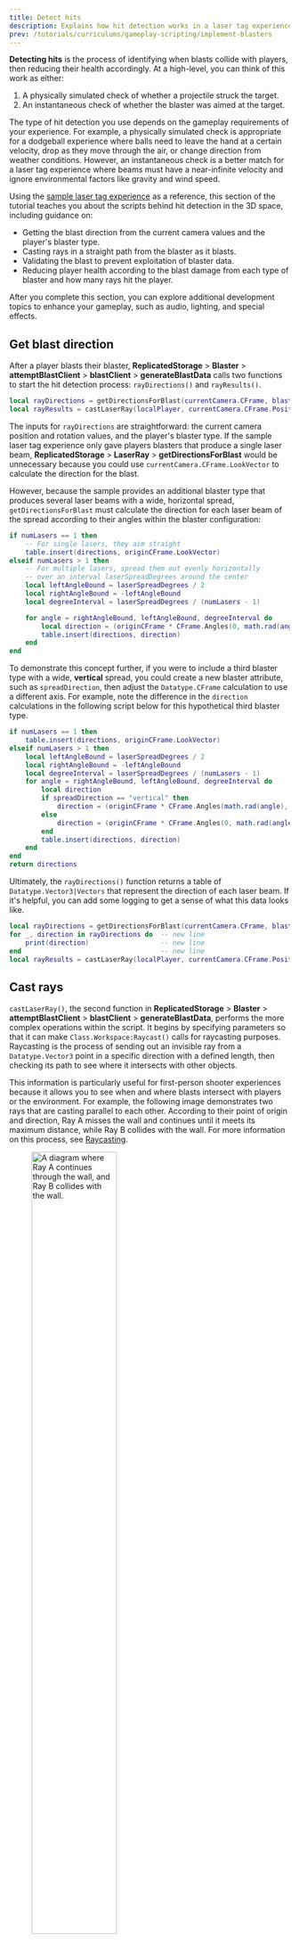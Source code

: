 ```yaml
---
title: Detect hits
description: Explains how hit detection works in a laser tag experience.
prev: /tutorials/curriculums/gameplay-scripting/implement-blasters
---
```


**Detecting hits** is the process of identifying when blasts collide with players, then reducing their health accordingly. At a high-level, you can think of this work as either:

1. A physically simulated check of whether a projectile struck the target.
2. An instantaneous check of whether the blaster was aimed at the target.

The type of hit detection you use depends on the gameplay requirements of your experience. For example, a physically simulated check is appropriate for a dodgeball experience where balls need to leave the hand at a certain velocity, drop as they move through the air, or change direction from weather conditions. However, an instantaneous check is a better match for a laser tag experience where beams must have a near-infinite velocity and ignore environmental factors like gravity and wind speed.

Using the [sample laser tag experience](https://www.roblox.com/games/14817965191/Laser-Tag-1A) as a reference, this section of the tutorial teaches you about the scripts behind hit detection in the 3D space, including guidance on:

- Getting the blast direction from the current camera values and the player's blaster type.
- Casting rays in a straight path from the blaster as it blasts.
- Validating the blast to prevent exploitation of blaster data.
- Reducing player health according to the blast damage from each type of blaster and how many rays hit the player.

After you complete this section, you can explore additional development topics to enhance your gameplay, such as audio, lighting, and special effects.

## Get blast direction

After a player blasts their blaster, **ReplicatedStorage** > **Blaster** > **attemptBlastClient** > **blastClient** > **generateBlastData** calls two functions to start the hit detection process: `rayDirections()` and `rayResults()`.

```lua title="generateBlastData"
local rayDirections = getDirectionsForBlast(currentCamera.CFrame, blasterConfig)
local rayResults = castLaserRay(localPlayer, currentCamera.CFrame.Position, rayDirections)
```

The inputs for `rayDirections` are straightforward: the current camera position and rotation values, and the player's blaster type. If the sample laser tag experience only gave players blasters that produce a single laser beam, **ReplicatedStorage** > **LaserRay** > **getDirectionsForBlast** would be unnecessary because you could use `currentCamera.CFrame.LookVector` to calculate the direction for the blast.

However, because the sample provides an additional blaster type that produces several laser beams with a wide, horizontal spread, `getDirectionsForBlast` must calculate the direction for each laser beam of the spread according to their angles within the blaster configuration:

```lua title="getDirectionsForBlast"
if numLasers == 1 then
	-- For single lasers, they aim straight
	table.insert(directions, originCFrame.LookVector)
elseif numLasers > 1 then
	-- For multiple lasers, spread them out evenly horizontally
	-- over an interval laserSpreadDegrees around the center
	local leftAngleBound = laserSpreadDegrees / 2
	local rightAngleBound = -leftAngleBound
	local degreeInterval = laserSpreadDegrees / (numLasers - 1)

	for angle = rightAngleBound, leftAngleBound, degreeInterval do
		local direction = (originCFrame * CFrame.Angles(0, math.rad(angle), 0)).LookVector
		table.insert(directions, direction)
	end
end
```

To demonstrate this concept further, if you were to include a third blaster type with a wide, **vertical** spread, you could create a new blaster attribute, such as `spreadDirection`, then adjust the `Datatype.CFrame` calculation to use a different axis. For example, note the difference in the `direction` calculations in the following script below for this hypothetical third blaster type.

```lua
if numLasers == 1 then
	table.insert(directions, originCFrame.LookVector)
elseif numLasers > 1 then
	local leftAngleBound = laserSpreadDegrees / 2
	local rightAngleBound = -leftAngleBound
	local degreeInterval = laserSpreadDegrees / (numLasers - 1)
	for angle = rightAngleBound, leftAngleBound, degreeInterval do
		local direction
		if spreadDirection == "vertical" then
			direction = (originCFrame * CFrame.Angles(math.rad(angle), 0, 0)).LookVector
		else
			direction = (originCFrame * CFrame.Angles(0, math.rad(angle), 0)).LookVector
		end
		table.insert(directions, direction)
	end
end
return directions
```

Ultimately, the `rayDirections()` function returns a table of `Datatype.Vector3|Vectors` that represent the direction of each laser beam. If it's helpful, you can add some logging to get a sense of what this data looks like.

```lua title="generateBlastData"
local rayDirections = getDirectionsForBlast(currentCamera.CFrame, blasterConfig)
for _, direction in rayDirections do  -- new line
    print(direction)                  -- new line
end                                   -- new line
local rayResults = castLaserRay(localPlayer, currentCamera.CFrame.Position, rayDirections)
```

## Cast rays

`castLaserRay()`, the second function in **ReplicatedStorage** > **Blaster** > **attemptBlastClient** > **blastClient** > **generateBlastData**, performs the more complex operations within the script. It begins by specifying parameters so that it can make `Class.Workspace:Raycast()` calls for raycasting purposes. Raycasting is the process of sending out an invisible ray from a `Datatype.Vector3` point in a specific direction with a defined length, then checking its path to see where it intersects with other objects.

This information is particularly useful for first-person shooter experiences because it allows you to see when and where blasts intersect with players or the environment. For example, the following image demonstrates two rays that are casting parallel to each other. According to their point of origin and direction, Ray A misses the wall and continues until it meets its maximum distance, while Ray B collides with the wall. For more information on this process, see [Raycasting](../../../workspace/raycasting.md).

<figure>
  <img src="../../../assets/tutorials/gameplay-scripting/Detecting-Hits/Two-Rays.png" width="60%" alt="A diagram where Ray A continues through the wall, and Ray B collides with the wall." />
</figure>

The `castLaserRay()` parameters specify that `Raycast()` calls must consider every part in the workspace **except** the character who blasted. The script then casts a ray for each direction in the `directions` table. If a ray hits something, it generates a `Datatype.RaycastResult`, which has five properties:

- `Datatype.RaycastResult.Distance|Distance` – The distance between the ray origin and the intersection point.
- `Datatype.RaycastResult.Instance|Instance` – The `Class.BasePart` or `Class.Terrain` cell that the ray intersects.
- `Datatype.RaycastResult.Material|Material` – The `Enum.Material` at the intersection point.
- `Datatype.RaycastResult.Position|Position` – The `Datatype.Vector3` position of the intersection between the ray and the Instance.
- `Datatype.RaycastResult.Normal|Normal` – The `Datatype.Vector3` of the normal vector of the face the ray intersects with.

<Alert severity="warning">
By default, `Raycast()` does **not** respect the `Class.BasePart.CanCollide` property. If some parts in your experience are strictly decorative, consider how you want them to behave and see `Datatype.RaycastParams.RespectCanCollide`.
</Alert>

The `Datatype.RaycastResult.Instance|Instance` value is the most critical of these properties for the sample laser tag experience's gameplay because it communicates when rays collide with other players. To retrieve this information, the experience uses the **ReplicatedStorage** > **LaserRay** > **castLaserRay** > **getPlayerFromDescendant** helper function. If it returns `nil`, the instance isn't part of a player, meaning the ray hit an inanimate object within the environment.

`castLaserRay()` then uses `Datatype.RaycastResult.Position|Position` and `Datatype.RaycastResult.Normal|Normal` to create a new `Datatype.CFrame` that it calls the ray's `destination`. Every ray has a destination, and it's either where the ray hit in the 3D space, or the point at the end of its maximum distance. Depending on how well your players aim, many or most `taggedPlayer` values are `nil`.

```lua title="castLaserRay"
if result then
	-- The blast hit something, check if it was a player.
    destination = CFrame.lookAt(result.Position, result.Position + result.Normal)
    taggedPlayer = getPlayerFromDescendant(result.Instance)
else
	-- The blast didn't hit anything, so its destination is
	-- the point at its maximum distance.
	local distantPosition = origin + rayDirection * MAX_DISTANCE
	destination = CFrame.lookAt(distantPosition, distantPosition - rayDirection)
	taggedPlayer = nil
end
```

<Alert severity="info">
`Datatype.RaycastResult.Distance|Distance` isn't particularly interesting in this section's scripts, but you could utilize it in unique ways if you want blasters to inflict more damage at a close range. Similarly, this section's scripts don't consider `Datatype.RaycastResult.Material|Material`, but you could use material types to distinguish between an armored body and a set of weak points during damage calculations.
</Alert>

## Validate the blast

To prevent cheating, the previous chapter [Implementing Blasters](implement-blasters.md) explains how `blastClient` notifies the server of the blast using a `Class.RemoteEvent` so that it can verify all data that each client sends, such as whether or not they truly tagged another player with their blaster. This ray validation process occurs in **ServerScriptService** > **LaserBlastHandler** > **getValidatedBlastData** > **getValidatedRayResults**, and each check correlates to a nested module script:

1. First, `getValidatedRayResults` calls `validateRayResult` to check that each entry in the `rayResults` table from the client is a `Datatype.CFrame` and a `Player` (or nil).

1. Next, it calls `isRayAngleFromOriginValid` to compare the expected angles of the laser spread to the ones from the client. This code in particular shows the advantage of using `ReplicatedStorage` because the server can call `getDirectionsForBlast` itself, store the return as the "expected" data, and then compare it against the data from the client.

   Just like blaster validation from the previous chapter, `isRayAngleFromOriginValid` relies on a tolerance value to determine what constitutes an "excessive" difference in angles:

   ```lua title="isRayAngleFromOriginValid"
   local claimedDirection = (rayResult.destination.Position - originCFrame.Position).Unit
   local directionErrorDegrees = getAngleBetweenDirections(claimedDirection, expectedDirection)

   return directionErrorDegrees <= ToleranceValues.BLAST_ANGLE_SANITY_CHECK_TOLERANCE_DEGREES
   ```

   Roblox abstracts away the most involved bits of math, so the result is a short, highly reusable helper function with applicability across a range of experiences:

   ```lua title="getAngleBetweenDirections"
   local function getAngleBetweenDirections(directionA: Vector3, directionB: Vector3)
       local dotProduct = directionA:Dot(directionB)
       local cosAngle = math.clamp(dotProduct, -1, 1)
       local angle = math.acos(cosAngle)
       return math.deg(angle)
   end
   ```

1. The next check is the most intuitive. Whereas `getValidatedBlastData` uses `DISTANCE_SANITY_CHECK_TOLERANCE_STUDS` to verify that the player who blasted was near the beam's point of origin, `isPlayerNearPosition` uses identical logic to check if the tagged player was near the beam's destination:

   ```lua title="isPlayerNearPosition"
   local distanceFromCharacterToPosition = position - character:GetPivot().Position
   if distanceFromCharacterToPosition.Magnitude > ToleranceValues.DISTANCE_SANITY_CHECK_TOLERANCE_STUDS then
       return false
   end
   ```

1. The final check `isRayPathObstructed` uses a variation of the ray cast operation to check if the ray's destination is behind a wall or other obstruction from the client's position. For example, if a malicious player were to systematically remove all walls from the experience to tag other players, the server would check and confirm that the rays are invalid because it knows every object position within the environment.

   ```lua title="isRayPathObstructed"
   local scaledDirection = (rayResult.destination.Position - blastData.originCFrame.Position)
   scaledDirection *= (scaledDirection.Magnitude - 1) / scaledDirection.Magnitude
   ```

No anti-exploit strategy is comprehensive, but it's important to consider how malicious players may approach your experience so that you can put checks in place that the server can run to flag suspicious behavior.

## Reduce player health

After verifying that a player tagged another player, the final steps in completing the main gameplay loop in the sample laser tag experience are to reduce the tagged player's health, increment the leaderboard, and respawn the player back into the round.

Starting with reducing the tagged player's health, [Spawning and respawning](spawn-respawn.md) covers the distinction between `Class.Player` and `Class.Player.Character`, specifically that a character is a `Class.Humanoid` model. `Class.Humanoid` models have a `Class.Humanoid.Health|Health` property with a default value of 100. Rather than implementing its own system, the sample laser tag experience uses this built-in property to keep track of how much damage a player needs before they are tagged out of the round.

The experience stores damage values in the `damagePerHit` attribute of each blaster. For example, the blaster that blasts a single laser beam inflicts 10 points of damage, so it takes ten blasts with this blaster to tag out another player. To start the process of tagging a player out, `LaserBlastHandler` calls **ServerScriptService** > **LaserBlastHandler** > **processTaggedPlayers**, which checks the now-validated `rayResults` table for players and passes `damagePerHit` to `onPlayerTagged`.

<Alert severity="info">
Note that this process occurs for each **ray**, not each player. A blast can have multiple laser beams, so a player can receive damage several times from a single blast.
</Alert>

<figure>
  <img src="../../../assets/tutorials/gameplay-scripting/Detecting-Hits/Reduce-Player-Health.png" alt="" width="80%" />
</figure>

`Class.Humanoid.Health|Health` doesn't accept negative values, so `onPlayerTagged` has some logic to keep player health at or above zero. After verifying that player health is above zero, it compares health to `damagePerHit` and uses the smaller of the two values. For example, if a player has 10 health and is hit by a 15 damage laser beam, the laser only inflicts 10 points of damage.

This way of approaching the problem might seem a bit convoluted. For example, why not just set player health to zero if it would be negative? The reason is because setting health values circumvents the force field. Using the `Class.Humanoid:TakeDamage()` method ensures that players don't take damage while their force fields are active.

```lua title="onPlayerTagged"
local function onPlayerTagged(playerBlasted: Player, playerTagged: Player, damageAmount: number)
	local character = playerTagged.Character
	local isFriendly = playerBlasted.Team == playerTagged.Team

	-- Disallow friendly fire
	if isFriendly then
		return
	end

	local humanoid = character and character:FindFirstChild("Humanoid")
	if humanoid and humanoid.Health > 0 then
		-- Avoid negative health
		local damage = math.min(damageAmount, humanoid.Health)

		-- TakeDamage ensures health is not lowered if ForceField is active
		humanoid:TakeDamage(damage)
		if humanoid.Health <= 0 then
			-- Award playerBlasted a point for tagging playerTagged
			Scoring.incrementScore(playerBlasted, 1)
		end
	end
end
```

The next step is to increment the leaderboard. It might have seemed unnecessary for `LaserBlastHandler` to include the player who blasted alongside the blast data, but without that information, the experience can't credit the player with tagging someone out. Finally, the tagged out player respawns back into the round, which you can review in [Spawning and Respawning](spawn-respawn.md).

The five chapters in this curriculum cover the experience's core gameplay loop, but there are still plenty of areas to explore, such as:

- **Blaster visuals**: See **ReplicatedStorage** > **FirstPersonBlasterVisuals** and **ServerScriptService** > **ThirdPersonBlasterVisuals**.
- **Audio**: See **ReplicatedStorage** > **SoundHandler**.
- **Custom Modes**: How could you modify this experience to introduce new types of objectives, such as scoring the most points before the time runs out?

For extended gameplay logic for the laser tag experience, as well as reusable, high-quality environmental assets, review the [Laser Tag](../../../resources/templates.md#laser-tag) template.

<Alert severity="info">
We're interested in hearing from you about your experience following the Gameplay Scripting Curriculum. If you have any questions, concerns, or additional feedback on the process, please comment on our [Gameplay Scripting Curriculum Q&A](https://devforum.roblox.com/t/gameplay-scripting-curriculum-qa/2731896).
</Alert>
